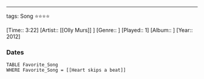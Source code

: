 ---
tags: Song ⭐⭐⭐⭐ 

[Time:: 3:22]
[Artist:: [[Olly Murs]] ]
[Genre:: ]
[Played:: 1]
[Album:: ]
[Year:: 2012]
### Dates
````dataview
TABLE Favorite_Song
WHERE Favorite_Song = [[Heart skips a beat]]
````
